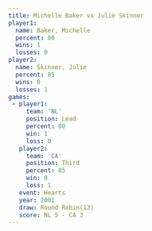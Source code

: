 ```yaml
---
title: Michelle Baker vs Julie Skinner
player1:               
  name: Baker, Michelle
  percent: 80          
  wins: 1              
  losses: 0            
player2:               
  name: Skinner, Julie 
  percent: 85          
  wins: 0              
  losses: 1            
games:
 - player1:        
     team: 'NL'    
     position: Lead
     percent: 80   
     win: 1        
     loss: 0       
   player2:         
     team: 'CA'     
     position: Third
     percent: 85    
     win: 0         
     loss: 1        
   event: Hearts        
   year: 2001           
   draw: Round Robin(13)
   score: NL 5 - CA 3   
---
```


